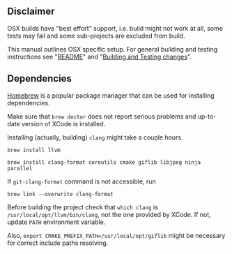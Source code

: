 ## Disclaimer

OSX builds have "best effort" support, i.e. build might not work at all, some
tests may fail and some sub-projects are excluded from build.

This manual outlines OSX specific setup. For general building and testing
instructions see "[README](README.md)" and
"[Building and Testing changes](doc/building_and_testing.md)".

## Dependencies

[Homebrew](https://brew.sh/) is a popular package manager that can be used for
installing dependencies.

Make sure that `brew doctor` does not report serious problems and up-to-date
version of XCode is installed.

Installing (actually, building) `clang` might take a couple hours.

```shell
brew install llvm
```

```shell
brew install clang-format coreutils cmake giflib libjpeg ninja parallel
```

If `git-clang-format` command is not accessible, run

```shell
brew link --overwrite clang-format
```

Before building the project check that `which clang` is
`/usr/local/opt/llvm/bin/clang`, not the one provided by XCode. If not, update
`PATH` environment variable.

Also, `export CMAKE_PREFIX_PATH=/usr/local/opt/giflib` might be necessary for
correct include paths resolving.
